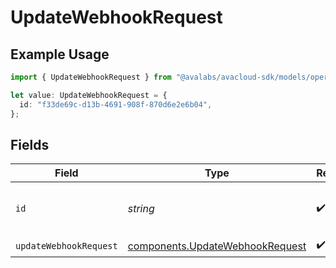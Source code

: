 # UpdateWebhookRequest

## Example Usage

```typescript
import { UpdateWebhookRequest } from "@avalabs/avacloud-sdk/models/operations";

let value: UpdateWebhookRequest = {
  id: "f33de69c-d13b-4691-908f-870d6e2e6b04",
};
```

## Fields

| Field                                                                              | Type                                                                               | Required                                                                           | Description                                                                        | Example                                                                            |
| ---------------------------------------------------------------------------------- | ---------------------------------------------------------------------------------- | ---------------------------------------------------------------------------------- | ---------------------------------------------------------------------------------- | ---------------------------------------------------------------------------------- |
| `id`                                                                               | *string*                                                                           | :heavy_check_mark:                                                                 | The webhook identifier.                                                            | f33de69c-d13b-4691-908f-870d6e2e6b04                                               |
| `updateWebhookRequest`                                                             | [components.UpdateWebhookRequest](../../models/components/updatewebhookrequest.md) | :heavy_check_mark:                                                                 | N/A                                                                                |                                                                                    |